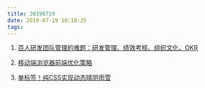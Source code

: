 ```yaml
---
title: 20190719
date: 2019-07-19 10:10:25
tags:
---
```

1. [百人研发团队管理的难题：研发管理、绩效考核、组织文化、OKR](https://mp.weixin.qq.com/s/kxYQvAOKCjPMmxpyQg5s_Q)

2. [移动端浏览器前端优化策略](https://juejin.im/post/5d2c25c9e51d457778117433)

3. [单标签！纯CSS实现动态晴阴雨雪](https://juejin.im/post/5d2716ab5188257b775d35ba)